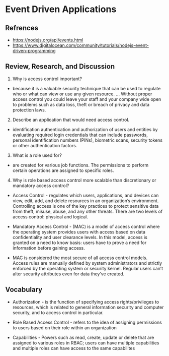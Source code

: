 # Event Driven Applications

## Refrences

- https://nodejs.org/api/events.html
- https://www.digitalocean.com/community/tutorials/nodejs-event-driven-programming

## Review, Research, and Discussion

1. Why is access control important?

- because it is a valuable security technique that can be used to regulate who or what can view or use any given resource. ... Without proper access control you could leave your staff and your company wide open to problems such as data loss, theft or breach of privacy and data protection laws.

2. Describe an application that would need access control.

- identification authentication and authorization of users and entities by evaluating required login credentials that can include passwords, personal identification numbers (PINs), biometric scans, security tokens or other authentication factors.

3. What is a role used for?

- are created for various job functions. The permissions to perform certain operations are assigned to specific roles.

4. Why is role based access control more scalable than discretionary or mandatory access control?

- Access Control - regulates which users, applications, and devices can view, edit, add, and delete resources in an organization’s environment. Controlling access is one of the key practices to protect sensitive data from theft, misuse, abuse, and any other threats. There are two levels of access control: physical and logical.

- Mandatory Access Control - (MAC) is a model of access control where the operating system provides users with access based on data confidentiality and user clearance levels. In this model, access is granted on a need to know basis: users have to prove a need for information before gaining access.

- MAC is considered the most secure of all access control models. Access rules are manually defined by system administrators and strictly enforced by the operating system or security kernel. Regular users can’t alter security attributes even for data they’ve created.

## Vocabulary

- Authorization - is the function of specifying access rights/privileges to resources, which is related to general information security and computer security, and to access control in particular.

- Role Based Access Control - refers to the idea of assigning permissions to users based on their role within an organization

- Capabilities - Powers such as read, create, update or delete that are assigned to various roles in RBAC; users can have multiple capabilities and multiple roles can have access to the same capabilites
